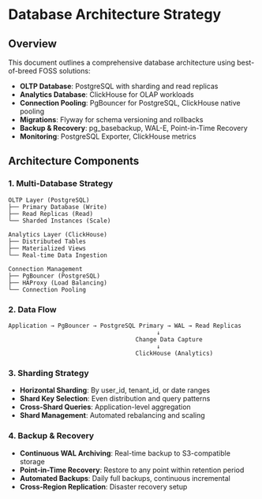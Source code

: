 # Database Architecture Strategy

## Overview
This document outlines a comprehensive database architecture using best-of-breed FOSS solutions:

- **OLTP Database**: PostgreSQL with sharding and read replicas
- **Analytics Database**: ClickHouse for OLAP workloads
- **Connection Pooling**: PgBouncer for PostgreSQL, ClickHouse native pooling
- **Migrations**: Flyway for schema versioning and rollbacks
- **Backup & Recovery**: pg_basebackup, WAL-E, Point-in-Time Recovery
- **Monitoring**: PostgreSQL Exporter, ClickHouse metrics

## Architecture Components

### 1. Multi-Database Strategy
```
OLTP Layer (PostgreSQL)
├── Primary Database (Write)
├── Read Replicas (Read)
└── Sharded Instances (Scale)

Analytics Layer (ClickHouse)
├── Distributed Tables
├── Materialized Views
└── Real-time Data Ingestion

Connection Management
├── PgBouncer (PostgreSQL)
├── HAProxy (Load Balancing)
└── Connection Pooling
```

### 2. Data Flow
```
Application → PgBouncer → PostgreSQL Primary → WAL → Read Replicas
                                          ↓
                                    Change Data Capture
                                          ↓
                                    ClickHouse (Analytics)
```

### 3. Sharding Strategy
- **Horizontal Sharding**: By user_id, tenant_id, or date ranges
- **Shard Key Selection**: Even distribution and query patterns
- **Cross-Shard Queries**: Application-level aggregation
- **Shard Management**: Automated rebalancing and scaling

### 4. Backup & Recovery
- **Continuous WAL Archiving**: Real-time backup to S3-compatible storage
- **Point-in-Time Recovery**: Restore to any point within retention period
- **Automated Backups**: Daily full backups, continuous incremental
- **Cross-Region Replication**: Disaster recovery setup
